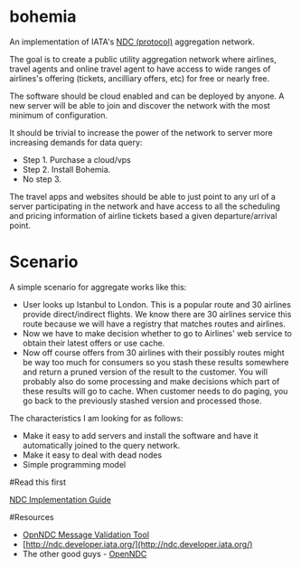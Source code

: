 # bohemia
An implementation of IATA's [NDC (protocol)](https://www.iata.org/whatwedo/airline-distribution/ndc/pages/default.aspx) aggregation network.

The goal is to create a public utility aggregation network where airlines, travel agents and online travel agent to have access to wide ranges of airlines's offering (tickets, ancilliary offers, etc) for free or nearly free.

The software should be cloud enabled and can be deployed by anyone. A new server will be able to join and discover the network with the most minimum of configuration. 

It should be trivial to increase the power of the network to server more increasing demands for data query:

- Step 1. Purchase a cloud/vps
- Step 2. Install Bohemia.
- No step 3.

The travel apps and websites should be able to just point to any url of a server participating in the network and have access to all the scheduling and pricing information of airline tickets based a given departure/arrival point.

# Scenario

A simple scenario for aggregate works like this:

- User looks up Istanbul to London. This is a popular route and 30 airlines provide direct/indirect flights. We know there are 30 airlines service this route because we will have a registry that matches routes and airlines.
- Now we have to make decision whether to go to Airlines' web service to obtain their latest offers or use cache.
- Now off course offers from 30 airlines with their possibly routes might be way too much for consumers so you stash these results somewhere and return a pruned version of the result to the customer. You will probably also do some processing and make decisions which part of these results will go to cache. When customer needs to do paging, you go back to the previously stashed version and processed those.

The characteristics I am looking for as follows:
- Make it easy to add servers and install the software and have it automatically joined to the query network.
- Make it easy to deal with dead nodes
- Simple programming model

#Read this first

[NDC Implementation Guide](http://www.iata.org/whatwedo/airline-distribution/ndc/Documents/ndc-implementation-guide.pdf)

#Resources

- [OpnNDC Message Validation Tool](http://ndc-validator.open-ndc.org/validate)
- [http://ndc.developer.iata.org/](http://ndc.developer.iata.org/)
- The other good guys - [OpenNDC](http://open-ndc.org/)


